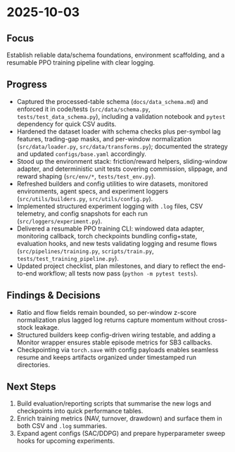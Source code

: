 # 2025-10-03

## Focus
Establish reliable data/schema foundations, environment scaffolding, and a resumable PPO training pipeline with clear logging.

## Progress
- Captured the processed-table schema (`docs/data_schema.md`) and enforced it in code/tests (`src/data/schema.py`, `tests/test_data_schema.py`), including a validation notebook and `pytest` dependency for quick CSV audits.
- Hardened the dataset loader with schema checks plus per-symbol lag features, trading-gap masks, and per-window normalization (`src/data/loader.py`, `src/data/transforms.py`); documented the strategy and updated `configs/base.yaml` accordingly.
- Stood up the environment stack: friction/reward helpers, sliding-window adapter, and deterministic unit tests covering commission, slippage, and reward shaping (`src/env/*`, `tests/test_env.py`).
- Refreshed builders and config utilities to wire datasets, monitored environments, agent specs, and experiment loggers (`src/utils/builders.py`, `src/utils/config.py`).
- Implemented structured experiment logging with `.log` files, CSV telemetry, and config snapshots for each run (`src/loggers/experiment.py`).
- Delivered a resumable PPO training CLI: windowed data adapter, monitoring callback, torch checkpoints bundling config+state, evaluation hooks, and new tests validating logging and resume flows (`src/pipelines/training.py`, `scripts/train.py`, `tests/test_training_pipeline.py`).
- Updated project checklist, plan milestones, and diary to reflect the end-to-end workflow; all tests now pass (`python -m pytest tests`).

## Findings & Decisions
- Ratio and flow fields remain bounded, so per-window z-score normalization plus lagged log returns capture momentum without cross-stock leakage.
- Structured builders keep config-driven wiring testable, and adding a Monitor wrapper ensures stable episode metrics for SB3 callbacks.
- Checkpointing via `torch.save` with config payloads enables seamless resume and keeps artifacts organized under timestamped run directories.

## Next Steps
1. Build evaluation/reporting scripts that summarise the new logs and checkpoints into quick performance tables.
2. Enrich training metrics (NAV, turnover, drawdown) and surface them in both CSV and `.log` summaries.
3. Expand agent configs (SAC/DDPG) and prepare hyperparameter sweep hooks for upcoming experiments.
